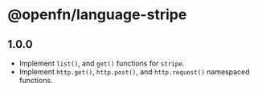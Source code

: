 # @openfn/language-stripe

## 1.0.0

- Implement `list()`, and  `get()` functions for `stripe`.
- Implement `http.get()`, `http.post()`, and `http.request()`  namespaced functions.
